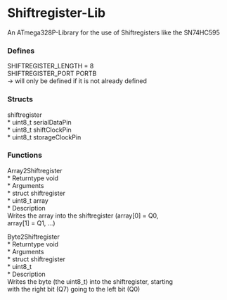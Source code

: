 # Shiftregister-Lib
An ATmega328P-Library for the use of Shiftregisters like the SN74HC595

### Defines
  SHIFTREGISTER_LENGTH = 8  
  SHIFTREGISTER_PORT PORTB  
    -> will only be defined if it is not already defined  


### Structs

  shiftregister  
    * uint8_t serialDataPin  
    * uint8_t shiftClockPin  
    * uint8_t storageClockPin  

### Functions

  Array2Shiftregister  
    * Returntype void  
    * Arguments  
        * struct shiftregister  
        * uint8_t array  
    * Description  
              Writes the array into the shiftregister (array[0] = Q0,  
              array[1] = Q1, ...)  

  Byte2Shiftregister  
    * Returntype void  
    * Arguments  
        * struct shiftregister  
        * uint8_t  
    * Description  
              Writes the byte (the uint8_t) into the shiftregister, starting  
              with the right bit (Q7) going to the left bit (Q0)
